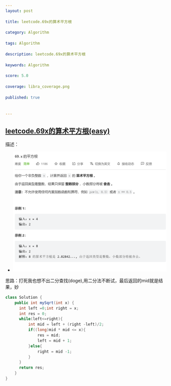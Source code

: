 ```yaml
---
layout: post

title: leetcode.69x的算术平方根

category: Algorithm

tags: Algorithm

description: leetcode.69x的算术平方根

keywords: Algorithm

score: 5.0

coverage: libra_coverage.png

published: true


---
```


##  [leetcode.69x的算术平方根(easy)](https://leetcode.cn/problems/sqrtx/)

描述：

- ![image-20221113100625021](/assets/imgs/image-20221113100625021.png)

思路：打死我也想不出二分查找(doge),用二分法不断试，最后返回的mid就是结果，妙

```java
class Solution {
    public int mySqrt(int x) {
      int left =0;int right = x;
      int res = 0;
      while(left<=right){
          int mid = left + (right -left)/2;
          if((long)mid * mid <= x){
              res = mid;
              left = mid + 1;
          }else{
              right = mid -1;
          }
      }
      return res;
    }
}
```

